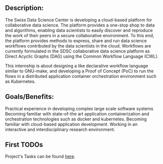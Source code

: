 ## Description:

The Swiss Data Science Center is developing a cloud-based platform for collaborative data science. The platform provides a one-stop shop to data and algorithms, enabling data scientists to easily discover and reproduce the work of their peers in a secure collaborative environment. To this end, the platform provides methods to express, share and run data science workflows contributed by the data scientists in the cloud. Workflows are currently formulated in the SDSC collaborative data science platform as Direct Acyclic Graphs (DAG) using the Common Workflow Language (CWL).

This internship is about designing a like declarative workflow language similar to GNU-make, and developing a Proof of Concept (PoC) to run the flows in a distributed application container orchestration environment such as Kubernetes.

## Goals/Benefits:

Practical experience in developing complex large scale software systems
Becoming familiar with state-of-the art application containerization and orchestration technologies such as docker and kubernetes.
Becoming familiar with cloud-based application development.
Working in an interactive and interdisciplinary research environment.

## First TODOs

Project's Tasks can be found [here](https://trello.com/b/suwl3K0K/project-workflow-kubernetes).
